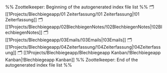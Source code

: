 %% Zoottelkeeper: Beginning of the autogenerated index file list  %%
🗂️ [[1Projects/Blechbiegeapp/01 Zeiterfassung/!01 Zeiterfassung|!01 Zeiterfassung]]
🗂️ [[1Projects/Blechbiegeapp/02BlechbiegenNotes/!02BlechbiegenNotes|!02BlechbiegenNotes]]
🗂️ [[1Projects/Blechbiegeapp/03Emails/!03Emails|!03Emails]]
🗂️ [[1Projects/Blechbiegeapp/04Zeiterfassung/!04Zeiterfassung|!04Zeiterfassung]]
🗂️ [[1Projects/Blechbiegeapp/Blechbiegeapp Kanban/!Blechbiegeapp Kanban|!Blechbiegeapp Kanban]]
%% Zoottelkeeper: End of the autogenerated index file list  %%
